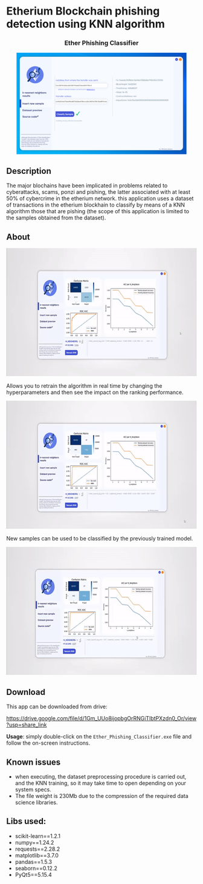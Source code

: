# Etherium Blockchain phishing detection using KNN algorithm

<h3 align="center">Ether Phishing Classifier</h3>

<p align="center">
  <img src="https://github.com/chartingshow/documentation/blob/master/assets/images/etherium-blockchain-phishing-detection/header.png" width="450" />
</p>

## Description

The major blochains have been implicated in problems related to cyberattacks, scams, ponzi and pishing, the latter associated with at least 50% of cybercrime in the etherium network. this application uses a dataset of transactions in the etherium blockhain to classify by means of a KNN algorithm those that are pishing (the scope of this application is limited to the samples obtained from the dataset).

## About

<img src="https://github.com/chartingshow/documentation/blob/master/assets/images/etherium-blockchain-phishing-detection/1.gif" width="600" height="338"/>

Allows you to retrain the algorithm in real time by changing the hyperparameters and then see the impact on the ranking performance.

<img src="https://github.com/chartingshow/documentation/blob/master/assets/images/etherium-blockchain-phishing-detection/2.gif" width="600" height="338"/>

New samples can be used to be classified by the previously trained model.

<img src="https://github.com/chartingshow/documentation/blob/master/assets/images/etherium-blockchain-phishing-detection/3.gif" width="600" height="338"/>

## Download

This app can be downloaded from drive:

https://drive.google.com/file/d/1Gm_UUo8ijopbgOrRNGiTIbtPXzdn0_Or/view?usp=share_link

**Usage**: simply double-click on the `Ether_Phishing_Classifier.exe` file and follow the on-screen instructions.

## Known issues

- when executing, the dataset preprocessing procedure is carried out, and the KNN training, so it may take time to open depending on your system specs.
- The file weight is 230Mb due to the compression of the required data science libraries.

## Libs used:

- scikit-learn==1.2.1
- numpy==1.24.2
- requests==2.28.2
- matplotlib==3.7.0
- pandas==1.5.3
- seaborn==0.12.2
- PyQt5==5.15.4
